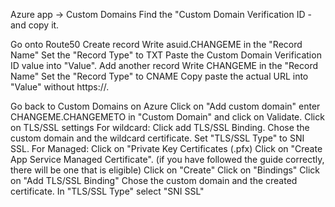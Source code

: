 Azure app ->
Custom Domains
Find the "Custom Domain Verification ID - and copy it.

Go onto Route50
Create record
Write asuid.CHANGEME in the "Record Name"
Set the "Record Type" to TXT
Paste the Custom Domain Verification ID value into "Value".
Add another record
Write CHANGEME in the "Record Name"
Set the "Record Type" to CNAME
Copy paste the actual URL into "Value" without https://.

Go back to Custom Domains on Azure
Click on "Add custom domain"
enter CHANGEME.CHANGEMETO in "Custom Domain" and click on Validate.
Click on TLS/SSL settings
For wildcard:
Click add TLS/SSL Binding.
Chose the custom domain and the wildcard certificate.
Set "TLS/SSL Type" to SNI SSL.
For Managed:
Click on "Private Key Certificates (.pfx)
Click on "Create App Service Managed Certificate". (if you have followed the guide correctly, there will be one that is eligible)
Click on "Create"
Click on "Bindings"
Click on "Add TLS/SSL Binding"
Chose the custom domain and the created certificate.
In "TLS/SSL Type" select "SNI SSL"
